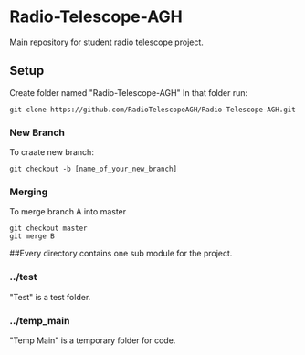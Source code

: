 # Radio-Telescope-AGH
Main repository for student radio telescope project.

## Setup 
Create folder named "Radio-Telescope-AGH"
In that folder run: 
```
git clone https://github.com/RadioTelescopeAGH/Radio-Telescope-AGH.git
```

### New Branch

To craate new branch:
```
git checkout -b [name_of_your_new_branch]
```

### Merging 
To merge branch A into master
```
git checkout master
git merge B
```

##Every directory contains one sub module for the project.

### ../test 
"Test" is a test folder.
### ../temp_main 
"Temp Main" is a temporary folder for code.
